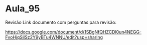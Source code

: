 # Aula_95
Revisão 
Link documento com perguntas para revisão: 

https://docs.google.com/document/d/1SBgNfQHZCDl0un4NEGG-FvoHjqSilSz2Y9yBTu4WNNU/edit?usp=sharing
